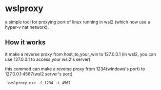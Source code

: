 # wslproxy
a simple tool for proxying port of linux running in wsl2 (which now use a hyper-v nat network).

## How it works
it make a reverse proxy from host_to_your_win to 127.0.0.1 (in wsl2, you can use 127.0.0.1 to access your wsl2's server)

this commod can make a reverse proxy from 1234(windows's port) to 127.0.0.1:4567(wsl2 server's port)
```
.\wslproxy.exe -f 1234 -t 4567
```